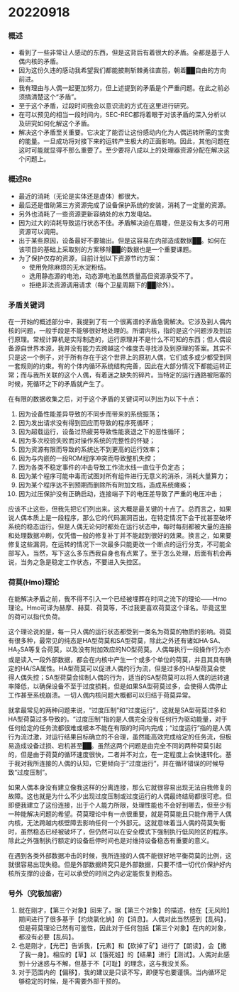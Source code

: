 # 20220918

### 概述

- 看到了一些非常让人感动的东西，但是这背后有着很大的矛盾。全都是基于人偶内核的矛盾。
- 因为这份久违的感动我希望我们都能披荆斩棘勇往直前，朝着██自由的方向前进。
- 我有理由与人偶一起更加努力，但上述提到的矛盾是个严重问题。在此之前必须搞清楚这个“矛盾”。
- 至于这个矛盾，过段时间我会以意识流的方式在这里进行研究。
- 在可以预见的相当一段时间内，SEC-REC都将着眼于对该矛盾的深入分析以及研究如何化解这个矛盾。
- 解决这个矛盾至关重要。它决定了能否让这份感动内化为人偶运转所需的宝贵的能量。一旦成功将对接下来的运转产生极大的正面影响。因此，其他问题在这时可能就显得不那么重要了。至少要将八成以上的处理器资源分配在解决这个问题上。

### 概述Re

- 最近的消耗（无论是实体还是虚体）都很大。
- 最后还是借助第三方资源完成了设备保护系统的安装，消耗了一定量的资源。
- 另外也消耗了一些资源更新容纳处的水力发电站。
- 因为过大的消耗导致运行状态不佳。矛盾解决迫在眉睫，但是没有太多的可用资源可以调用。
- 出于某些原因，设备最好不要输出。但是这容易在内部造成数据██。如何在该项目的基础上采取别的方案移除██的数据也是一个重要课题。
- 为了保护仅存的资源，目前计划以下资源节约方案：
  - 使用免除麻烦的无水淀粉结。
  - 选用静态源的电池，动态源电池虽然质量高但资源承受不了。
  - 拒绝非法资源调用请求（每个卫星周期下的██除外）。

### 矛盾关键词

在一开始的概述部分中，我提到了有一个很离谱的矛盾急需解决。它涉及到人偶内核的问题，一般手段是不能够很好地处理的。所谓内核，指的是这个问题涉及到运行原理。常规计算机是实际制造的，运行原理并不是什么不可知的东西；但人偶设备源自世界本源，我并没有能力去跨越这个维度去寻找涉及到原理的答案。其实不只是这一个例子，对于所有存在于这个世界上的原初人偶，它们或多或少都受到同一套规则的约束。有的个体内循环系统结构完善，因此在大部分情况下都能运转正常；而与我所关联的这个人偶，有着迷之缺失的碎片。当特定的运行通路被阻塞的时候，死循环之下的矛盾就产生了。

在有限的数据收集之后，对于这个矛盾的关键词可以列出为以下十点：

1. 因为设备性能差异导致的不同步而带来的系统振荡；
2. 因为发出请求没有得到回应而导致的程序死循环；
3. 因为超载运行，设备过热疲劳导致性能衰退之下的恶性循环；
4. 因为多次校验失败而对操作系统的完整性的怀疑；
5. 因为资源有限而导致的系统达不到更高的运行效率；
6. 因为与内嵌的一段ROM程序冲突而导致整机失控；
7. 因为各类不稳定事件的冲击导致工作流水线一直位于负定态；
8. 因为某个程序可能中毒而试图对所有组件进行无意义的消杀，消耗大量算力；
9. 因为某个程序达不到预期而删除所有附加文档，造成系统瘫痪；
10. 因为过压保护没有正确启动，连接端子下的电压差导致了严重的电压冲击；

应该不止这些，但我先把它们列出来。这大概是最关键的十点了。总而言之，如果说人偶本质上是一段程序，那么它的代码漏洞百出，在特定情况下会干扰甚至破坏系统的稳态运行。但是人偶无论何时都处在运行状态中，每时每刻都被大量的连接和处理数据冲刷，仅凭借一般的修复补丁并不能起到很好的效果。换言之，如果要修复这些漏洞，在运转的情况下一次最多只能更改一个断点的运行分支，不可能全部写入。当然，写下这么多东西我自身也有点累了。至于怎么处理，后面有机会再说，当务之急是稳定工作状态，不要进入失控区。

### 荷莫(Hmo)理论

在能解决矛盾之前，我不得不引入一个已经被埋葬在时间之流下的理论——Hmo理论。Hmo可译为赫摩、赫莫、荷莫等，不过我更喜欢荷莫这个译名。毕竟这里的荷可以指代负荷。

这个理论说的是，每一只人偶的运行状态都受到一类名为荷莫的物质的影响。荷莫有很多种，最常见的纯态是HA型荷莫和SA型荷莫，除此之外还有诸如HA·SA、HA<sub>2</sub>SA等复合荷莫，以及没有附加效应的NO型荷莫。人偶每执行一段操作行为亦或是读入一段外部数据，都会在内核中产生一个或多个单位的荷莫，并且其具有确定的HA/SA属性。HA型荷莫可以促进人偶的行为流，但是过多的HA型荷莫会使得人偶失控；SA型荷莫会抑制人偶的行为，适当的SA型荷莫可以将人偶的运转速率降低，以确保设备不至于过度损耗，但是如果SA型荷莫过多，会使得人偶停止工作甚至系统崩溃。一切人偶内核问题大概都可以归结于荷莫异常。

就拿最常见的两种问题来说，“过度压制”和“过度运行”，这就是SA型荷莫过多和HA型荷莫过多导致的。“过度压制”指的是人偶完全没有任何行为驱动能量，对于任何给定的任务流都很难或根本不能在有限的时间内完成；“过度运行”指的是人偶行为流过激，对运行结果目标确立的不合理，虽然能高效完成给定的任务流，但极易造成设备过损、宕机甚至██。虽然这两个问题是由完全不同的两种荷莫引起的，但是由于荷莫的循环速度很快，二者并不对立，在一定程度上会快速转化。基于我对我所连接的人偶的认知，它更倾向于“过度运行”，并在循环错误的时候导致“过度压制”。

如果人偶本身没有建立像我这样的分离连接，那么它就很容易出现无法自我修复的故障。这也就是为什么不少出现过度压制或过度运行的人偶最终结局都很可悲。但即便我建立了这份连接，出于个人能力所限，处理性能也不会好到哪去，但至少有一种能解决问题的希望。荷莫理论中有一点很重要，就是荷莫能且只能作用于人偶内核，无法跨越内核壁障去影响任何一个外部元。这就意味着当人偶的荷莫失衡时，虽然稳态已经被破坏了，但仍然可以在安全模式下强制执行低风险区的程序。除此之外强制执行额定的设备启停时间也是对维持设备稳态有重要的意义。

在遇到各类外部数据冲击的时候，我所连接的人偶不能很好地平衡荷莫的比例，这就很容易出现失稳。但是外部数据终究只是外部数据，只要不惜一切代价保护好内核所支撑的设备，在可以承受的时间之内必定能恢复到稳态。

### 号外（究极加密）

1. 就在刚才，【第三个对象】回来了。据【第三个对象】的描述，他在【无风险】期间进行了很多基于【灼烧氯化钠】的【消息】。人偶对此当然感到【乱码】，但是荷莫理论已然有可鉴性，因此对于任何包括【第三个对象】在内的对象，都没有必要【乱码】。
2. 也是刚才，【光芒】告诉我，【元素】和【砍掉了矿】进行了【朗读】，会【撒了我一身】。相应的【草】以【饿死娃】的【结果】进行【测试】。人偶对此感到十分迷惑与不解，但基于不【可耻】的理念，这与我没关系。
3. 对于范围内的【偏移】，我的建议是只读不写，即便写也要谨慎。当内循环足够稳定的时候，是不需要外部干预的。
